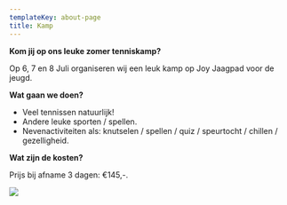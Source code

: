 ```yaml
---
templateKey: about-page
title: Kamp
---
```

 
**Kom jij op ons leuke zomer tenniskamp?**

Op 6, 7 en 8 Juli organiseren wij een leuk kamp op Joy Jaagpad voor de jeugd. 

**Wat gaan we doen?**

- Veel tennissen natuurlijk!
- Andere leuke sporten / spellen.
- Nevenactiviteiten als: knutselen / spellen / quiz / speurtocht / chillen / gezelligheid.

**Wat zijn de kosten?**

Prijs bij afname 3 dagen: €145,-.


<a href="https://form.jotformeu.com/201663090130341"><img src="https://res.cloudinary.com/junior-joy/image/upload/v1592472442/kamp_knop_rvvmt5.png"></a>
 

